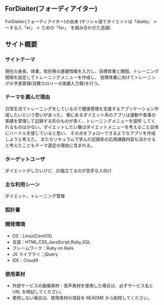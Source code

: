 ## ForDiaiter(フォーディアイター)
ForDiaiter(フォーディアイター)の由来
(ギリシャ語でダイエットは「diaita」 ＋ ～する人「er」 ＋ ための「for」　を組み合わせた造語)

## サイト概要
### サイトテーマ
現在の身長、体重、性別等の基礎情報を入力し、目標体重と期間、トレーニング間隔を設定してトレーニングメニューを作成し、
目標体重に向けてトレーニングの予実管理(消費カロリーの実績入力等)を行う。


### テーマを選んだ理由

日常生活でトレーニングをしているので健康管理を支援するアプリケーション作成したいという思いがあった。
巷にあるダイエット系のアプリは運動や食事の実績を管理して記録する形のものが多く、トレーニングメニューを提供
してくれるものは少ない。ダイエットしたい層はダイエットメニューを考えること自体にハードルを感じていると思い、
その点をフォローできるようなアプリを作成しようと考えた。
またカリキュラムで学んだ記録系の応用課題内容も活かせると考えたこともテーマ選定の理由に含まれる。

### ターゲットユーザ

ダイエットがしたいけど、計画立てるのが苦手な人向け

### 主な利用シーン

ダイエット、トレーニング管理

### 設計書



### 開発環境

- OS：Linux(CentOS)
- 言語：HTML,CSS,JavaScript,Ruby,SQL
- フレームワーク：Ruby on Rails
- JS ライブラリ：jQuery
- IDE：Cloud9

### 使用素材

- 外部サービスの画像素材・音声素材を使用した場合は、必ずサービス名と URL を明記してください。
- 使用しない場合は、使用素材の項目を README から削除してください。
